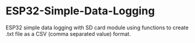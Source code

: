 # ESP32-Simple-Data-Logging
ESP32 simple data logging with SD card module using functions to create .txt file as a CSV (comma separated value) format.
